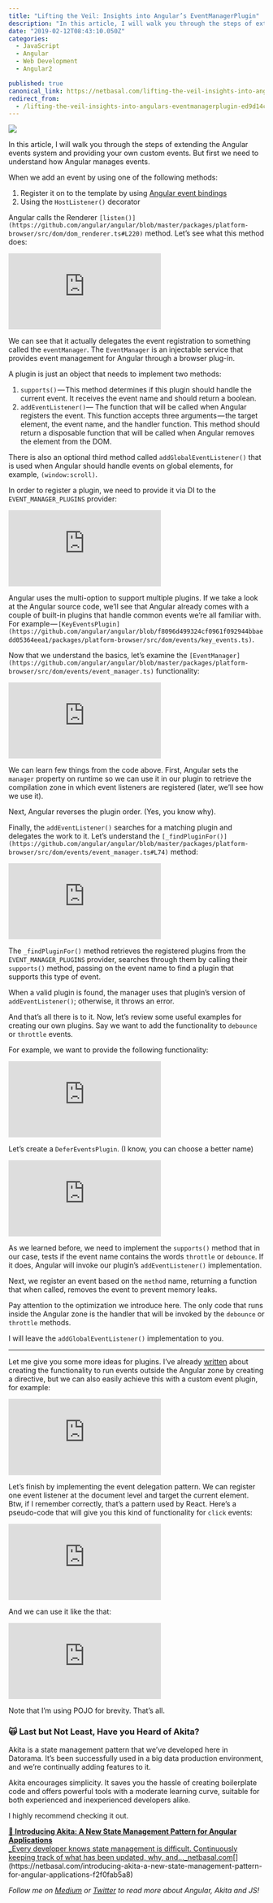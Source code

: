 ```yaml
---
title: "Lifting the Veil: Insights into Angular’s EventManagerPlugin"
description: "In this article, I will walk you through the steps of extending the Angular events system and providing your own custom events. But first we need to understand how Angular manages events. We can see…"
date: "2019-02-12T08:43:10.050Z"
categories: 
  - JavaScript
  - Angular
  - Web Development
  - Angular2

published: true
canonical_link: https://netbasal.com/lifting-the-veil-insights-into-angulars-eventmanagerplugin-ed9d14cbb31a
redirect_from:
  - /lifting-the-veil-insights-into-angulars-eventmanagerplugin-ed9d14cbb31a
---
```


![](./asset-1.png)

In this article, I will walk you through the steps of extending the Angular events system and providing your own custom events. But first we need to understand how Angular manages events.

When we add an event by using one of the following methods:

1.  Register it on to the template by using [Angular event bindings](https://angular.io/guide/template-syntax#event-binding)
2.  Using the `HostListener()` decorator

Angular calls the Renderer `[listen()](https://github.com/angular/angular/blob/master/packages/platform-browser/src/dom/dom_renderer.ts#L220)` method. Let’s see what this method does:

<Embed src="https://gist.github.com/NetanelBasal/3314195bd1b6c2a7b32d1d36ec73add2.js" aspectRatio={0.357} caption="" />

We can see that it actually delegates the event registration to something called the `eventManager`. The `EventManager` is an injectable service that provides event management for Angular through a browser plug-in.

A plugin is just an object that needs to implement two methods:

1.  `supports()` — This method determines if this plugin should handle the current event. It receives the event name and should return a boolean.
2.  `addEventListener()`— The function that will be called when Angular registers the event. This function accepts three arguments — the target element, the event name, and the handler function. This method should return a disposable function that will be called when Angular removes the element from the DOM.

There is also an optional third method called `addGlobalEventListener()` that is used when Angular should handle events on global elements, for example, `(window:scroll)`.

In order to register a plugin, we need to provide it via DI to the `EVENT_MANAGER_PLUGINS` provider:

<Embed src="https://gist.github.com/NetanelBasal/a3a2cf9a5ccc8a99cdc7ea16ddc59da8.js" aspectRatio={0.357} caption="" />

Angular uses the multi-option to support multiple plugins. If we take a look at the Angular source code, we’ll see that Angular already comes with a couple of built-in plugins that handle common events we’re all familiar with. For example — `[KeyEventsPlugin](https://github.com/angular/angular/blob/f8096d499324cf0961f092944bbaedd05364eea1/packages/platform-browser/src/dom/events/key_events.ts)`.

Now that we understand the basics, let’s examine the `[EventManager](https://github.com/angular/angular/blob/master/packages/platform-browser/src/dom/events/event_manager.ts)` functionality:

<Embed src="https://gist.github.com/NetanelBasal/4dff6419ee58c90f33b76c9cba54e8dd.js" aspectRatio={0.357} caption="" />

We can learn few things from the code above. First, Angular sets the `manager` property on runtime so we can use it in our plugin to retrieve the compilation zone in which event listeners are registered (later, we’ll see how we use it).

Next, Angular reverses the plugin order. (Yes, you know why).

Finally, the `addEventListener()` searches for a matching plugin and delegates the work to it. Let’s understand the `[_findPluginFor()](https://github.com/angular/angular/blob/master/packages/platform-browser/src/dom/events/event_manager.ts#L74)` method:

<Embed src="https://gist.github.com/NetanelBasal/f3f2ccd46410e2467e3a97e94a0d1e39.js" aspectRatio={0.357} caption="" />

The `_findPluginFor()` method retrieves the registered plugins from the `EVENT_MANAGER_PLUGINS` provider, searches through them by calling their `supports()` method, passing on the event name to find a plugin that supports this type of event.

When a valid plugin is found, the manager uses that plugin’s version of `addEventListener()`; otherwise, it throws an error.

And that’s all there is to it. Now, let’s review some useful examples for creating our own plugins. Say we want to add the functionality to `debounce` or `throttle` events.

For example, we want to provide the following functionality:

<Embed src="https://gist.github.com/NetanelBasal/84a085746e9db9f9063ffff8b0551868.js" aspectRatio={0.357} caption="" />

Let’s create a `DeferEventsPlugin`. (I know, you can choose a better name)

<Embed src="https://gist.github.com/NetanelBasal/d24d6eaec1c276a746e88fabf4edada8.js" aspectRatio={0.357} caption="" />

As we learned before, we need to implement the `supports()` method that in our case, tests if the event name contains the words `throttle` or `debounce`. If it does, Angular will invoke our plugin’s `addEventListener()` implementation.

Next, we register an event based on the `method` name, returning a function that when called, removes the event to prevent memory leaks.

Pay attention to the optimization we introduce here. The only code that runs inside the Angular zone is the handler that will be invoked by the `debounce` or `throttle` methods.

I will leave the `addGlobalEventListener()` implementation to you.

---

Let me give you some more ideas for plugins. I’ve already [written](https://netbasal.com/angular-2-escape-from-change-detection-317b3b44906b) about creating the functionality to run events outside the Angular zone by creating a directive, but we can also easily achieve this with a custom event plugin, for example:

<Embed src="https://gist.github.com/NetanelBasal/1fa52a388d4b8dd507b75fb7465fd68b.js" aspectRatio={0.357} caption="" />

Let’s finish by implementing the event delegation pattern. We can register one event listener at the document level and target the current element. Btw, if I remember correctly, that’s a pattern used by React. Here’s a pseudo-code that will give you this kind of functionality for `click` events:

<Embed src="https://gist.github.com/NetanelBasal/16b0a6386648f3c77ed8f7b927d94bea.js" aspectRatio={0.357} caption="" />

And we can use it like the that:

<Embed src="https://gist.github.com/NetanelBasal/0e1444e3a257e55da48d7d7727bc5409.js" aspectRatio={0.357} caption="" />

Note that I’m using POJO for brevity. That’s all.

### **🙀 Last but Not Least, Have you Heard of Akita?**

Akita is a state management pattern that we’ve developed here in Datorama. It’s been successfully used in a big data production environment, and we’re continually adding features to it.

Akita encourages simplicity. It saves you the hassle of creating boilerplate code and offers powerful tools with a moderate learning curve, suitable for both experienced and inexperienced developers alike.

I highly recommend checking it out.

[**🚀 Introducing Akita: A New State Management Pattern for Angular Applications**  
_Every developer knows state management is difficult. Continuously keeping track of what has been updated, why, and…_netbasal.com](https://netbasal.com/introducing-akita-a-new-state-management-pattern-for-angular-applications-f2f0fab5a8 "https://netbasal.com/introducing-akita-a-new-state-management-pattern-for-angular-applications-f2f0fab5a8")[](https://netbasal.com/introducing-akita-a-new-state-management-pattern-for-angular-applications-f2f0fab5a8)

_Follow me on_ [_Medium_](https://medium.com/@NetanelBasal/) _or_ [_Twitter_](https://twitter.com/NetanelBasal) _to read more about Angular, Akita and JS!_
